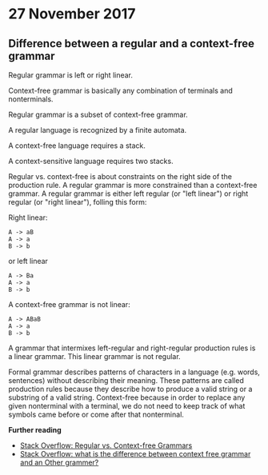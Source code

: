 # 27 November 2017

## Difference between a regular and a context-free grammar

Regular grammar is left or right linear.

Context-free grammar is basically any combination of terminals and nonterminals.

Regular grammar is a subset of context-free grammar.

A regular language is recognized by a finite automata.

A context-free language requires a stack.

A context-sensitive language requires two stacks.

Regular vs. context-free is about constraints on the right side of the production
rule.
A regular grammar is more constrained than a context-free grammar.
A regular grammar is either left regular (or "left linear") or right regular 
(or "right linear"), folling this form:

Right linear:

```
A -> aB
A -> a
B -> b
```

or left linear

```
A -> Ba
A -> a
B -> b
```

A context-free grammar is not linear:

```
A -> ABaB
A -> a
B -> b
```

A grammar that intermixes left-regular and right-regular production rules is a
linear grammar.
This linear grammar is not regular.

Formal grammar describes patterns of characters in a language (e.g. words, sentences)
without describing their meaning.
These patterns are called production rules because they describe how to produce
a valid string or a substring of a valid string.
Context-free because in order to replace any given nonterminal with a terminal, 
we do not need to keep track of what symbols came before or come after that nonterminal.

**Further reading**

- [Stack Overflow: Regular vs. Context-free Grammars](https://stackoverflow.com/questions/559763/regular-vs-context-free-grammars)
- [Stack Overflow: what is the difference between context free grammar and an Other grammer?](https://stackoverflow.com/questions/20854634/what-is-the-difference-between-context-free-grammar-and-an-other-grammer)
